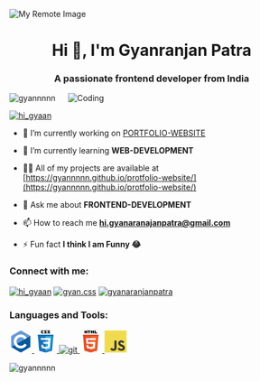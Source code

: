 ![My Remote Image](https://www.dropbox.com/s/.../my-remote-image.jpg?dl=0)

<h1 align="center">Hi 👋, I'm Gyanranjan Patra</h1>
<h3 align="center">A passionate frontend developer from India</h3>
<img align="right" alt="Coding" width="400" src="https://media.tenor.com/rePDfDWO3XoAAAAd/hacking.gif">


<p align="left"> <img src="https://komarev.com/ghpvc/?username=gyannnnn&label=Profile%20views&color=0e75b6&style=flat" alt="gyannnnn" /> </p>

<p align="left"> <a href="https://twitter.com/hi_gyaan" target="blank"><img src="https://img.shields.io/twitter/follow/hi_gyaan?logo=twitter&style=for-the-badge" alt="hi_gyaan" /></a> </p>

- 🔭 I’m currently working on [PORTFOLIO-WEBSITE](https://gyannnnn.github.io/protfolio-website/)

- 🌱 I’m currently learning **WEB-DEVELOPMENT**

- 👨‍💻 All of my projects are available at [https://gyannnnn.github.io/protfolio-website/](https://gyannnnn.github.io/protfolio-website/)

- 💬 Ask me about **FRONTEND-DEVELOPMENT**

- 📫 How to reach me **hi.gyanaranajanpatra@gmail.com**

- ⚡ Fun fact **I think I am Funny 😂**

<h3 align="left">Connect with me:</h3>
<p align="left">
<a href="https://twitter.com/hi_gyaan" target="blank"><img align="center" src="https://raw.githubusercontent.com/rahuldkjain/github-profile-readme-generator/master/src/images/icons/Social/twitter.svg" alt="hi_gyaan" height="30" width="40" /></a>
<a href="https://instagram.com/gyan.css" target="blank"><img align="center" src="https://raw.githubusercontent.com/rahuldkjain/github-profile-readme-generator/master/src/images/icons/Social/instagram.svg" alt="gyan.css" height="30" width="40" /></a>
<a href="https://www.leetcode.com/gyanaranjanpatra" target="blank"><img align="center" src="https://raw.githubusercontent.com/rahuldkjain/github-profile-readme-generator/master/src/images/icons/Social/leet-code.svg" alt="gyanaranjanpatra" height="30" width="40" /></a>
</p>

<h3 align="left">Languages and Tools:</h3>
<p align="left"> <a href="https://www.cprogramming.com/" target="_blank" rel="noreferrer"> <img src="https://raw.githubusercontent.com/devicons/devicon/master/icons/c/c-original.svg" alt="c" width="40" height="40"/> </a> <a href="https://www.w3schools.com/css/" target="_blank" rel="noreferrer"> <img src="https://raw.githubusercontent.com/devicons/devicon/master/icons/css3/css3-original-wordmark.svg" alt="css3" width="40" height="40"/> </a> <a href="https://git-scm.com/" target="_blank" rel="noreferrer"> <img src="https://www.vectorlogo.zone/logos/git-scm/git-scm-icon.svg" alt="git" width="40" height="40"/> </a> <a href="https://www.w3.org/html/" target="_blank" rel="noreferrer"> <img src="https://raw.githubusercontent.com/devicons/devicon/master/icons/html5/html5-original-wordmark.svg" alt="html5" width="40" height="40"/> </a> <a href="https://developer.mozilla.org/en-US/docs/Web/JavaScript" target="_blank" rel="noreferrer"> <img src="https://raw.githubusercontent.com/devicons/devicon/master/icons/javascript/javascript-original.svg" alt="javascript" width="40" height="40"/> </a> </p>

<p><img align="center" src="https://github-readme-stats.vercel.app/api/top-langs?username=gyannnnn&show_icons=true&locale=en&layout=compact" alt="gyannnnn" /></p>
